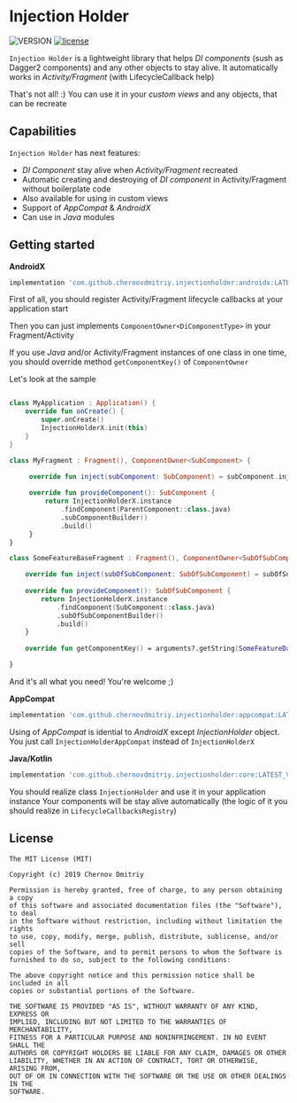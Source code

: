 # Injection Holder
![VERSION](https://api.bintray.com/packages/chernovdmitriy/InjectionHolder/InjectionHolder/images/download.svg)
[![license](https://img.shields.io/github/license/mashape/apistatus.svg)](https://opensource.org/licenses/MIT)

`Injection Holder` is a lightweight library that helps _DI components_ (sush as Dagger2 components) and any other objects to stay alive. 
It automatically works in _Activity/Fragment_ (with LifecycleCallback help)

That's not all! :) You can use it in your _custom views_ and any objects, that can be recreate

## Capabilities
`Injection Holder` has next features:
- _DI Component_ stay alive when _Activity/Fragment_ recreated
- Automatic creating and destroying of _DI component_ in Activity/Fragment without boilerplate code
- Also available for using in custom views
- Support of _AppCompat_ & _AndroidX_
- Can use in _Java_ modules

## Getting started

**AndroidX**

```gradle
implementation 'com.github.chernovdmitriy.injectionholder:androidx:LATEST_VERSION'
```
First of all, you should register Activity/Fragment lifecycle callbacks at your application start

Then you can just implements `ComponentOwner<DiComponentType>` in your Fragment/Activity

If you use _Java_ and/or Activity/Fragment instances of one class in one time, you should override method `getComponentKey()` of `ComponentOwner`

Let's look at the sample
```kotlin

class MyApplication : Application() {
    override fun onCreate() {
        super.onCreate()
        InjectionHolderX.init(this)
    }
}

class MyFragment : Fragment(), ComponentOwner<SubComponent> {

     override fun inject(subComponent: SubComponent) = subComponent.inject(this)
 
     override fun provideComponent(): SubComponent {
         return InjectionHolderX.instance
             .findComponent(ParentComponent::class.java)
             .subComponentBuilder()
             .build()
     }
}

class SomeFeatureBaseFragment : Fragment(), ComponentOwner<SubOfSubComponent> {

    override fun inject(subOfSubComponent: SubOfSubComponent) = subOfSubComponent.inject(this)
 
    override fun provideComponent(): SubOfSubComponent {
        return InjectionHolderX.instance
            .findComponent(SubComponent::class.java)
            .subOfSubComponentBuilder()
            .build()
    }
    
    override fun getComponentKey() = arguments?.getString(SomeFeatureData.EXTRA) ?: javaClass.toString()

}

```

And it's all what you need! You're welcome ;)


**AppCompat**

```gradle
implementation 'com.github.chernovdmitriy.injectionholder:appcompat:LATEST_VERSION'
```

Using of _AppCompat_ is idential to _AndroidX_ except _InjectionHolder_ object. You just call `InjectionHolderAppCompat` instead of `InjectionHolderX`


**Java/Kotlin**
```gradle
implementation 'com.github.chernovdmitriy.injectionholder:core:LATEST_VERSION'
```

You should realize class `InjectionHolder` and use it in your application instance
Your components will be stay alive automatically (the logic of it you should realize in `LifecycleCallbacksRegistry`)


## License
```
The MIT License (MIT)

Copyright (c) 2019 Chernov Dmitriy

Permission is hereby granted, free of charge, to any person obtaining a copy
of this software and associated documentation files (the "Software"), to deal
in the Software without restriction, including without limitation the rights
to use, copy, modify, merge, publish, distribute, sublicense, and/or sell
copies of the Software, and to permit persons to whom the Software is
furnished to do so, subject to the following conditions:

The above copyright notice and this permission notice shall be included in all
copies or substantial portions of the Software.

THE SOFTWARE IS PROVIDED "AS IS", WITHOUT WARRANTY OF ANY KIND, EXPRESS OR
IMPLIED, INCLUDING BUT NOT LIMITED TO THE WARRANTIES OF MERCHANTABILITY,
FITNESS FOR A PARTICULAR PURPOSE AND NONINFRINGEMENT. IN NO EVENT SHALL THE
AUTHORS OR COPYRIGHT HOLDERS BE LIABLE FOR ANY CLAIM, DAMAGES OR OTHER
LIABILITY, WHETHER IN AN ACTION OF CONTRACT, TORT OR OTHERWISE, ARISING FROM,
OUT OF OR IN CONNECTION WITH THE SOFTWARE OR THE USE OR OTHER DEALINGS IN THE
SOFTWARE.
```